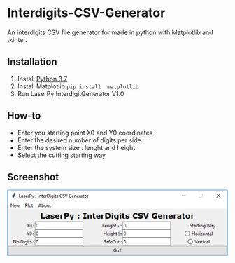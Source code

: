 # Interdigits-CSV-Generator
An interdigits CSV file generator for  made in python with Matplotlib and tkinter.


## Installation
1. Install [Python 3.7](https://www.python.org/downloads/)
1. Install Matplotlib `pip install  matplotlib` 
1. Run LaserPy InterdigitGenerator V1.0

## How-to
* Enter you starting point X0 and Y0 coordinates
* Enter the desired number of digits per side
* Enter the system size : lenght and height
* Select the cutting starting way

## Screenshot
![App Screenshot](/screenshot/app.png)
